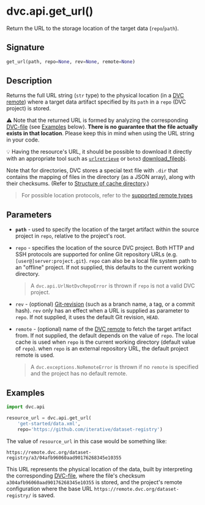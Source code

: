 # dvc.api.get_url()

Return the URL to the storage location of the target data (`repo`/`path`).

## Signature

```py
get_url(path, repo=None, rev=None, remote=None)
```

## Description

Returns the full URL string (`str` type) to the physical location (in a
[DVC remote](/doc/command-reference/remote)) where a target <abbr>data
artifact</abbr> specified by its `path` in a `repo` (<abbr>DVC project</abbr>)
is stored.

⚠️ Note that the returned URL is formed by analyzing the corresponding
[DVC-file](/doc/user-guide/dvc-file-format) (see [Examples](#examples) below).
**There is no guarantee that the file actually exists in that location**. Please
keep this in mind when using the URL string in your code.

💡 Having the resource's URL, it should be possible to download it directly with
an appropriate tool such as
[`urlretrieve`](https://docs.python.org/3/library/urllib.request.html#urllib.request.urlretrieve)
or `boto3`
[download_fileobj](https://boto3.amazonaws.com/v1/documentation/api/latest/reference/services/s3.html#S3.Object.download_fileobj).

Note that for directories, DVC stores a special text file with `.dir` that
contains the mapping of files in the directory (as a JSON array), along with
their checksums. (Refer to
[Structure of cache directory](/doc/user-guide/dvc-files-and-directories#structure-of-cache-directory).)

> For possible location protocols, refer to the
> [supported remote types](https://dvc.org/doc/command-reference/remote/add#supported-storage-types)

## Parameters

- **`path`** - used to specify the location of the target artifact within the
  source project in `repo`, relative to the project's root.

- `repo` - specifies the location of the source DVC project. Both HTTP and SSH
  protocols are supported for online Git repository URLs (e.g.
  `[user@]server:project.git`). `repo` can also be a local file system path to
  an "offline" project. If not supplied, this defaults to the current working
  directory.

  > A `dvc.api.UrlNotDvcRepoError` is thrown if `repo` is not a valid DVC
  > project.

- `rev` - (optional)
  [Git-revision](https://git-scm.com/book/en/v2/Git-Internals-Git-References)
  (such as a branch name, a tag, or a commit hash). `rev` only has an effect
  when a URL is supplied as parameter to `repo`. If not supplied, it uses the
  default Git revision, `HEAD`.

- `remote` - (optional) name of the [DVC remote](/doc/command-reference/remote)
  to fetch the target artifact from. If not supplied, the default depends on the
  value of `repo`. The local cache is used when `repo` is the current working
  directory (default value of `repo`). when `repo` is an external repository
  URL, the default project remote is used.

  > A `dvc.exceptions.NoRemoteError` is thrown if no `remote` is specified and
  > the project has no default remote.

## Examples

```py
import dvc.api

resource_url = dvc.api.get_url(
    'get-started/data.xml',
    repo='https://github.com/iterative/dataset-registry')
```

The value of `resource_url` in this case would be something like:

`https://remote.dvc.org/dataset-registry/a3/04afb96060aad90176268345e10355`

This URL represents the physical location of the data, built by interpreting the
corresponding [DVC-file](/doc/user-guide/dvc-file-format), where the file's
checksum `a304afb96060aad90176268345e10355` is stored, and the project's remote
configuration where the base URL `https://remote.dvc.org/dataset-registry/` is
saved.
